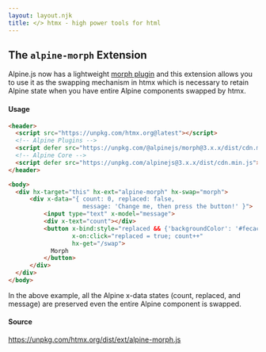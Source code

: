 ```yaml
---
layout: layout.njk
title: </> htmx - high power tools for html
---
```


## The `alpine-morph` Extension

Alpine.js now has a lightweight [morph plugin](https://alpinejs.dev/plugins/morph) and this extension allows you to use it as the swapping mechanism in htmx which is necessary to retain Alpine state when you have entire Alpine components swapped by htmx.

#### Usage

```html
<header>
  <script src="https://unpkg.com/htmx.org@latest"></script>
  <!-- Alpine Plugins -->
  <script defer src="https://unpkg.com/@alpinejs/morph@3.x.x/dist/cdn.min.js"></script>
  <!-- Alpine Core -->
  <script defer src="https://unpkg.com/alpinejs@3.x.x/dist/cdn.min.js"></script>
</header>

<body>
  <div hx-target="this" hx-ext="alpine-morph" hx-swap="morph">
      <div x-data="{ count: 0, replaced: false, 
                     message: 'Change me, then press the button!' }">
          <input type="text" x-model="message">
          <div x-text="count"></div>
          <button x-bind:style="replaced && {'backgroundColor': '#fecaca'}" 
                  x-on:click="replaced = true; count++" 
                  hx-get="/swap">
            Morph
          </button>
      </div>
  </div>
</body>
```

In the above example, all the Alpine x-data states (count, replaced, and message) are preserved even the entire Alpine component is swapped.

#### Source

<https://unpkg.com/htmx.org/dist/ext/alpine-morph.js>

